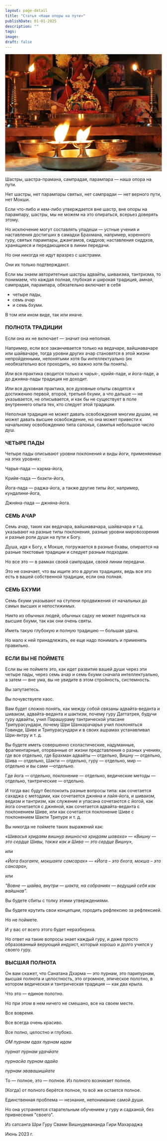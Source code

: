 ```yaml
---
layout: page-detail
title: "Статья «Наши опоры на пути»"
publishDate: 01-01-2025
description: ""
tags:
image:
draft: false
---
```


![Пуджа](/upload/medialibrary/3ba/3ba9c35bdf6c1f10819eadab1f306732.jpg)  

  
 Шастры, шастра-прамана, сампрадая, парампара — наша опора на пути.

 Нет шастры, нет парампары святых, нет сампрадаи — нет верного пути, нет Мокши.

 Если что-либо и кем-либо утверждается вне шастр, вне опоры на парампару, шастры, мы не можем на это опираться, всерьез доверять этому.

 Но исключение могут составлять упадеши — устные учения и наставления достигших в самадхи Брахмана, например, коренного гуру, святых парампары, джангамов, сиддхов; наставления сиддхов, хранящиеся и передающиеся в линии передачи.

 Но они никогда не идут вразрез с шастрами.

 Они их только подтверждают.

 Если мы знаем авторитетные шастры адвайты, шиваизма, тантризма, то понимаем, что каждая полная, глубокая и широкая традиция, амная, сампрадая, парампара, обязательно включает в себя 

* четыре пады,
* семь ачар
* и семь бхуми.

 В том или ином виде, так или иначе.

  
### **ПОЛНОТА ТРАДИЦИИ** 

 Если она их не включает — значит она неполная. 

 Например, если все заканчивается только на ведачаре, вайшнавачаре или шайвачаре, тогда уровни других ачар становятся в этой жизни непройденными, непонятыми хотя бы интеллектуально (их необязательно все проходить, но важно хотя бы понять).

 Или вся практика сводится только к чарья-, крийя-паде, и йога-паде, а до джняна-пады традиция не доходит.

 Или вся духовная практика, все духовные опыты сводятся к достижению первой, второй, третьей бхуми, а что дальше — не указывается, не описывается, и как бы не существует в поле внутреннего опыта тех, кто следует этой традиции.

 Неполная традиция не может давать освобождения многим душам, не может давать высшее освобождение, но она может привести к начальному освобождению типа салокья, самипья небольшое число душ.

  
### **ЧЕТЫРЕ ПАДЫ** 

 Четыре пады описывают уровни поклонения и виды йоги, применяемые на этих уровнях:

 Чарья-пада — карма-йога,

 Крийя-пада — бхакти-йога, 

 Йога-пада — раджа-йога, а также другие типы йог, например, кундалини-йога,

 Джняна-пада — джняна-йога.

  
### **СЕМЬ АЧАР** 

 Семь ачар, таких как ведачара, вайшнавачара, шайвачара и т.д. указывают на разные типы поклонения, разные уровни мировоззрения и разные роли души на пути к Богу.

 Душа, идя к Богу, к Мокше, погружается в разные бхавы, опирается на разные текстовые традиции и следует разным подходам.

 Но все это — в рамках своей сампрадаи, своей линии передачи.

 Это не означает, что вы ищите это в других традициях, ведь все это есть в вашей собственной традиции, если она полная.

  
### **СЕМЬ БХУМИ** 

 Семь бхуми указывают на ступени продвижения от начальных до самых высших и непостижимых. 

 Никто из обычных людей, обычных садху не может подняться на высшие бхуми, так как они очень святы.

 Иметь такую глубокую и полную традицию — большая удача.

 Но мало к ней принадлежать, ее еще надо понимать и применять правильно.

  
### **ЕСЛИ ВЫ НЕ ПОЙМЕТЕ** 

 Если вы не поймете это, как идет развитие вашей души через эти четыре пады, через семь ачар и семь бхуми сначала интеллектуально, а затем — вне ума, вы не увидите в этом стройность, системность.

 Вы запутаетесь.

 Вы почувствуете хаос.

 Вам будет сложно понять, как между собой связаны адвайта-веданта и шиваизм, адвайта-веданта и шактизм, почему гуру Даттатрея, будучи гуру адвайты, учил Парашураму тантрической упасане Трипурасундари, почему Шри Шанкарачарья учил поклоняться Говинде, Шиве и Трипурасундари и в своих ашрамах устанавливал Шри-янтру и т. д.

 Вы будете иметь совершенно схоластические, надуманные, фрагментарные, оторванные от жизни представления о разных учениях, где все отдельно, где Брахман адвайты — отдельно, Вишну — отдельно, Шива — отдельно, Шакти — отдельно, гуру — отдельно, мир — отдельно и вы сами —отдельно.

 Где йога — отдельно, поклонение — отдельно, ведические методы — отдельно, тантрические — отдельно.

 И тогда вас будут беспокоить разные вопросы типа: как сочетается сахаджа с методами, как сочетается джняна и лайя-йога, и шиваизм, ведизм и тантризм, как служение и упасана сочетаются с йогой, как йога сочетается с джняной, как сочетается адвайта-веданта с поклонением Шиве, или как сочетается поклонение Шиве с поклонением Шакти Трипуре и т. д.

 Вы никогда не поймете таких выражений как:

_«Шивасья хридаям вишнур вишносча хридаям шаваха» — «Вишну — это сердце Шивы, также как и Шива — это сердце Вишну»,_ 

 или 

_«Йога бхогаяте, мокшаяте самсарах» — «Йога – это бхога, мокша – это сансара»,_ 

 или

_"Вовне — шайва, внутри — шакта, на собраниях — ведущий себя как вайшнав"._ 

 Вы будете сбиты с толку этими утверждениями.

 Вы будете крутить свои концепции, городить рефлексию за рефлексией.

 Но не поймете.

 И у вас от всего этого будет неразбериха.

 Но ответ на такие вопросы знает каждый гуру, и даже просто образованный верующий индуист, который хорошо и долго учился у своего гуру.

  
### **ВЫСШАЯ ПОЛНОТА** 

 Он вам скажет, что Санатана Дхарма — это пурнам, это парипурнам, высшая полнота и целостность, это огромное, эпическое полотно, в котором ведическая и тантрическая традиция — как два крыла.

 Что это — единое полотно.

 Но при этом в нем ничего не смешано, все на своем месте. 

 Все вовремя.

 Все всегда очень красиво.

 Все полно, целостно и глубоко.

  
_ОМ пурнам адах пурнам идам_ 

 _пурнат пурнам удачйате_ 

 _пурнасйа пурнам адайа_ 

 _пурнам эвавашишйате_ 

  
 То — полное, это — полное. Из полного возникает полное. 

 \[Когда\] от полного берётся полное, то всё же остается полное. 

  
 Единственная проблема — незнание, непонимание самой души.

 Но она устраняется старательным обучением у гуру и садханой, без привнесения "своего".

  
 Из сатсанга Шри Гуру Свами Вишнудевананда Гири Махараджа

 Июнь 2023 г.
